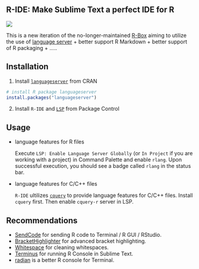 R-IDE: Make Sublime Text a perfect IDE for R
------------

<a href="https://www.paypal.me/randy3k/5usd" title="Donate to this project using Paypal"><img src="https://img.shields.io/badge/paypal-donate-blue.svg" /></a>

This is a new iteration of the no-longer-maintained [R-Box](https://github.com/randy3k/R-Box) aiming to utilize the use
  of [language server](https://github.com/REditorSupport/languageserver) + better support R Markdown + better support of R packaging + .....

## Installation

1. Install [`languageserver`](https://github.com/REditorSupport/languageserver) from CRAN
```R
# install R package languageserver
install.packages("languageserver")
```

2. Install `R-IDE` and [`LSP`](https://github.com/tomv564/LSP) from Package Control


## Usage

- language features for R files

    Execute `LSP: Enable Language Server Globally` (or `In Project` if you are working with a project) in Command Palette and enable `rlang`. Upon successful execution, you should see a badge called `rlang` in the status bar.

- language features for C/C++ files
    
    `R-IDE` ultilizes [`cquery`](https://github.com/cquery-project/cquery) to provide language features for C/C++ files. Install `cquery` first. Then enable `cquery-r` server in LSP.


## Recommendations

- [SendCode](https://github.com/randy3k/SendCode) for sending R code to Terminal / R GUI / RStudio.
- [Bracket​Highlighter](https://github.com/facelessuser/BracketHighlighter) for advanced bracket highlighting.
- [Whitespace](https://github.com/randy3k/Whitespace) for cleaning whitespaces.
- [Terminus](https://github.com/randy3k/Terminus) for running R Console in Sublime Text.
- [radian](https://github.com/randy3k/radian) is a better R console for Terminal.
